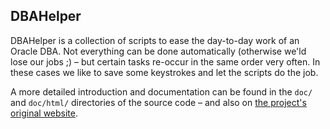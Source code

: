 ## DBAHelper
DBAHelper is a collection of scripts to ease the day-to-day work of an
Oracle DBA. Not everything can be done automatically (otherwise we'ld
lose our jobs ;) – but certain tasks re-occur in the same order very
often. In these cases we like to save some keystrokes and let the
scripts do the job.

A more detailed introduction and documentation can be found in the
`doc/` and `doc/html/` directories of the source code – and also on [the
project's original website](http://projects.izzysoft.de/trac/dbahelper/).
